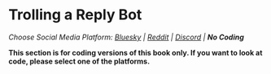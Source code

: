 # Trolling a Reply Bot
_Choose Social Media Platform: <a href='../../../bsky/ch07_trolling/05_trolling_reply_bot/00_introduction.html'>Bluesky</a> | <a href='../../../reddit/ch07_trolling/05_trolling_reply_bot/00_introduction.html'>Reddit</a> | <a href='../../../discord/ch07_trolling/05_trolling_reply_bot/00_introduction.html'>Discord</a> | __No Coding___

__This section is for coding versions of this book only. If you want to look at code, please select one of the platforms.__